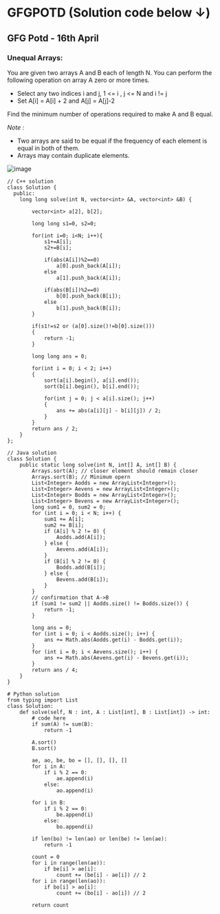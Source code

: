 # GFGPOTD (Solution code below ↓)
## GFG Potd - 16th April
### Unequal Arrays: 
You are given two arrays A and B each of length N. You can perform the following operation on array A zero or more times. 

- Select any two indices i and j, 1 <= i , j <= N and i != j
- Set A[i] = A[i] + 2 and A[j] = A[j]-2

Find the minimum number of operations required to make A and B equal.

*Note :*

- Two arrays are said to be equal if the frequency of each element is equal in both of them.
- Arrays may contain duplicate elements.

![image](https://user-images.githubusercontent.com/91115665/232280025-390b9f13-831f-4ee9-8dd3-b8d6e420953f.png)

```
// C++ solution
class Solution {
  public:
    long long solve(int N, vector<int> &A, vector<int> &B) {
        
        vector<int> a[2], b[2];
        
        long long s1=0, s2=0;
        
        for(int i=0; i<N; i++){
            s1+=A[i];
            s2+=B[i];
            
            if(abs(A[i])%2==0)
                a[0].push_back(A[i]);
            else
                a[1].push_back(A[i]);
            
            if(abs(B[i])%2==0)
                b[0].push_back(B[i]);
            else
                b[1].push_back(B[i]);
        }
        
        if(s1!=s2 or (a[0].size()!=b[0].size()))
        {
            return -1;
        }
        
        long long ans = 0;
    
        for(int i = 0; i < 2; i++) 
        {
            sort(a[i].begin(), a[i].end());
            sort(b[i].begin(), b[i].end());
            
            for(int j = 0; j < a[i].size(); j++) 
            {
                ans += abs(a[i][j] - b[i][j]) / 2;
            }
        }
        return ans / 2;
    }
};
```

```
// Java solution
class Solution {
    public static long solve(int N, int[] A, int[] B) {
        Arrays.sort(A); // closer element should remain closer 
        Arrays.sort(B); // Minimum opern
        List<Integer> Aodds = new ArrayList<Integer>();
        List<Integer> Aevens = new ArrayList<Integer>();
        List<Integer> Bodds = new ArrayList<Integer>();
        List<Integer> Bevens = new ArrayList<Integer>();
        long sum1 = 0, sum2 = 0;
        for (int i = 0; i < N; i++) {
            sum1 += A[i];
            sum2 += B[i];
            if (A[i] % 2 != 0) {
                Aodds.add(A[i]);
            } else {
                Aevens.add(A[i]);
            }
            if (B[i] % 2 != 0) {
                Bodds.add(B[i]);
            } else {
                Bevens.add(B[i]);
            }
        }
        // confirmation that A->B
        if (sum1 != sum2 || Aodds.size() != Bodds.size()) {
            return -1;
        }

        long ans = 0;
        for (int i = 0; i < Aodds.size(); i++) {
            ans += Math.abs(Aodds.get(i) - Bodds.get(i));
        }
        for (int i = 0; i < Aevens.size(); i++) {
            ans += Math.abs(Aevens.get(i) - Bevens.get(i));
        }
        return ans / 4;
    }
}
```

```
# Python solution
from typing import List
class Solution:
    def solve(self, N : int, A : List[int], B : List[int]) -> int:
        # code here
        if sum(A) != sum(B):
            return -1
            
        A.sort()
        B.sort()
        
        ae, ao, be, bo = [], [], [], []
        for i in A:
            if i % 2 == 0:
                ae.append(i)
            else:
                ao.append(i)
                
        for i in B:
            if i % 2 == 0:
                be.append(i)
            else:
                bo.append(i)
        
        if len(bo) != len(ao) or len(be) != len(ae):
            return -1
            
        count = 0
        for i in range(len(ae)):
            if be[i] > ae[i]:
                count += (be[i] - ae[i]) // 2
        for i in range(len(ao)):
            if bo[i] > ao[i]:
                count += (bo[i] - ao[i]) // 2
                
        return count
```
